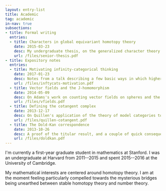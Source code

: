 ```yaml
---
layout: entry-list
title: Academic
tag: academic
in-nav: true
subsections:
- title: Formal writing
  entries:
  - title: Characters in global equivariant homotopy theory
    date: 2015-03-23
    desc: My undergraduate thesis, on the generalized character theory of Hopkins-Kuhn-Ravenel and Stapleton.
    url: /files/senior-thesis.pdf
- title: Expository notes
  entries:
  - title: Motivating infinity-categorical thinking
    date: 2017-01-23
    desc: Notes from a talk describing a few basic ways in which higher category theory supplies useful ways to think about classical homotopy theory.
    url: /files/inftycats-motivation.pdf
  - title: Vector fields and the J-homomorphism
    date: 2014-05-09
    desc: On Adams's work on counting vector fields on spheres and the J-homomorphism.
    url: /files/vfields.pdf
  - title: Defining the cotangent complex
    date: 2013-12-17
    desc: On Quillen's application of the theory of model categories to defining a homology theory for algebras.
    url: /files/quillen-cotangent.pdf
  - title: The Dold-Kan correspondence
    date: 2013-10-26
    desc: A proof of the titular result, and a couple of quick consequences.
    url: /files/doldkan.pdf
---
```


I'm currently a first-year graduate student in mathematics at Stanford. I was an undergraduate at Harvard from 2011--2015 and spent 2015--2016 at the University of Cambridge.

My mathematical interests are centered around homotopy theory. I am at the moment feeling particularly compelled towards the mysterious bridges being unearthed between stable homotopy theory and number theory.
